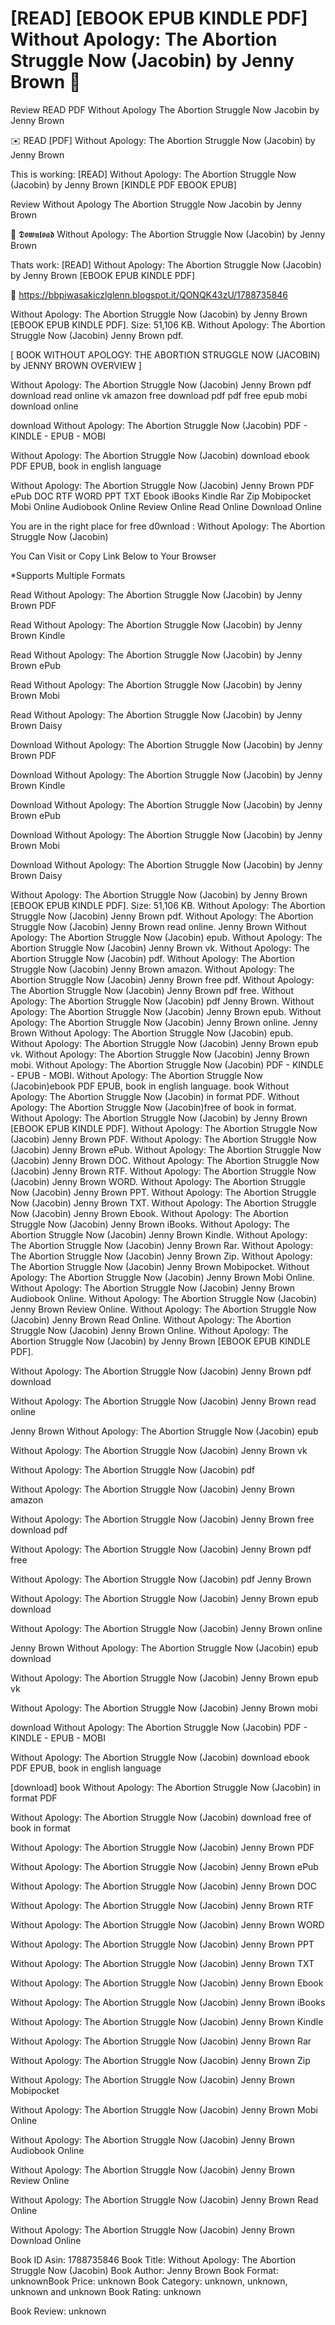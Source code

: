 # [READ] [EBOOK EPUB KINDLE PDF] Without Apology: The Abortion Struggle Now (Jacobin) by  Jenny Brown 💛
Review READ PDF Without Apology The Abortion Struggle Now Jacobin by Jenny Brown

✉️ READ [PDF] Without Apology: The Abortion Struggle Now (Jacobin) by Jenny Brown

This is working: [READ] Without Apology: The Abortion Struggle Now (Jacobin) by Jenny Brown [KINDLE PDF EBOOK EPUB]


Review Without Apology The Abortion Struggle Now Jacobin by Jenny Brown

💛 𝕯𝖔𝖜𝖓𝖑𝖔𝖆𝖉 Without Apology: The Abortion Struggle Now (Jacobin) by Jenny Brown

Thats work: [READ] Without Apology: The Abortion Struggle Now (Jacobin) by Jenny Brown [EBOOK EPUB KINDLE PDF]



🌟 https://bbpiwasakiczlglenn.blogspot.it/QONQK43zU/1788735846



Without Apology: The Abortion Struggle Now (Jacobin) by Jenny Brown [EBOOK EPUB KINDLE PDF]. Size: 51,106 KB. Without Apology: The Abortion Struggle Now (Jacobin) Jenny Brown pdf.

[ BOOK WITHOUT APOLOGY: THE ABORTION STRUGGLE NOW (JACOBIN) by JENNY BROWN OVERVIEW ]

Without Apology: The Abortion Struggle Now (Jacobin) Jenny Brown pdf download read online vk amazon free download pdf pdf free epub mobi download online

download Without Apology: The Abortion Struggle Now (Jacobin) PDF - KINDLE - EPUB - MOBI

Without Apology: The Abortion Struggle Now (Jacobin) download ebook PDF EPUB, book in english language

Without Apology: The Abortion Struggle Now (Jacobin) Jenny Brown PDF ePub DOC RTF WORD PPT TXT Ebook iBooks Kindle Rar Zip Mobipocket Mobi Online Audiobook Online Review Online Read Online Download Online

You are in the right place for free d0wnload : Without Apology: The Abortion Struggle Now (Jacobin)

You Can Visit or Copy Link Below to Your Browser

*Supports Multiple Formats

Read Without Apology: The Abortion Struggle Now (Jacobin) by Jenny Brown PDF

Read Without Apology: The Abortion Struggle Now (Jacobin) by Jenny Brown Kindle

Read Without Apology: The Abortion Struggle Now (Jacobin) by Jenny Brown ePub

Read Without Apology: The Abortion Struggle Now (Jacobin) by Jenny Brown Mobi

Read Without Apology: The Abortion Struggle Now (Jacobin) by Jenny Brown Daisy

Download Without Apology: The Abortion Struggle Now (Jacobin) by Jenny Brown PDF

Download Without Apology: The Abortion Struggle Now (Jacobin) by Jenny Brown Kindle

Download Without Apology: The Abortion Struggle Now (Jacobin) by Jenny Brown ePub

Download Without Apology: The Abortion Struggle Now (Jacobin) by Jenny Brown Mobi

Download Without Apology: The Abortion Struggle Now (Jacobin) by Jenny Brown Daisy

Without Apology: The Abortion Struggle Now (Jacobin) by Jenny Brown [EBOOK EPUB KINDLE PDF]. Size: 51,106 KB. Without Apology: The Abortion Struggle Now (Jacobin) Jenny Brown pdf. Without Apology: The Abortion Struggle Now (Jacobin) Jenny Brown read online. Jenny Brown Without Apology: The Abortion Struggle Now (Jacobin) epub. Without Apology: The Abortion Struggle Now (Jacobin) Jenny Brown vk. Without Apology: The Abortion Struggle Now (Jacobin) pdf. Without Apology: The Abortion Struggle Now (Jacobin) Jenny Brown amazon. Without Apology: The Abortion Struggle Now (Jacobin) Jenny Brown free pdf. Without Apology: The Abortion Struggle Now (Jacobin) Jenny Brown pdf free. Without Apology: The Abortion Struggle Now (Jacobin) pdf Jenny Brown. Without Apology: The Abortion Struggle Now (Jacobin) Jenny Brown epub. Without Apology: The Abortion Struggle Now (Jacobin) Jenny Brown online. Jenny Brown Without Apology: The Abortion Struggle Now (Jacobin) epub. Without Apology: The Abortion Struggle Now (Jacobin) Jenny Brown epub vk. Without Apology: The Abortion Struggle Now (Jacobin) Jenny Brown mobi. Without Apology: The Abortion Struggle Now (Jacobin) PDF - KINDLE - EPUB - MOBI. Without Apology: The Abortion Struggle Now (Jacobin)ebook PDF EPUB, book in english language. book Without Apology: The Abortion Struggle Now (Jacobin) in format PDF. Without Apology: The Abortion Struggle Now (Jacobin)free of book in format. Without Apology: The Abortion Struggle Now (Jacobin) by Jenny Brown [EBOOK EPUB KINDLE PDF]. Without Apology: The Abortion Struggle Now (Jacobin) Jenny Brown PDF. Without Apology: The Abortion Struggle Now (Jacobin) Jenny Brown ePub. Without Apology: The Abortion Struggle Now (Jacobin) Jenny Brown DOC. Without Apology: The Abortion Struggle Now (Jacobin) Jenny Brown RTF. Without Apology: The Abortion Struggle Now (Jacobin) Jenny Brown WORD. Without Apology: The Abortion Struggle Now (Jacobin) Jenny Brown PPT. Without Apology: The Abortion Struggle Now (Jacobin) Jenny Brown TXT. Without Apology: The Abortion Struggle Now (Jacobin) Jenny Brown Ebook. Without Apology: The Abortion Struggle Now (Jacobin) Jenny Brown iBooks. Without Apology: The Abortion Struggle Now (Jacobin) Jenny Brown Kindle. Without Apology: The Abortion Struggle Now (Jacobin) Jenny Brown Rar. Without Apology: The Abortion Struggle Now (Jacobin) Jenny Brown Zip. Without Apology: The Abortion Struggle Now (Jacobin) Jenny Brown Mobipocket. Without Apology: The Abortion Struggle Now (Jacobin) Jenny Brown Mobi Online. Without Apology: The Abortion Struggle Now (Jacobin) Jenny Brown Audiobook Online. Without Apology: The Abortion Struggle Now (Jacobin) Jenny Brown Review Online. Without Apology: The Abortion Struggle Now (Jacobin) Jenny Brown Read Online. Without Apology: The Abortion Struggle Now (Jacobin) Jenny Brown Online. Without Apology: The Abortion Struggle Now (Jacobin) by Jenny Brown [EBOOK EPUB KINDLE PDF].

Without Apology: The Abortion Struggle Now (Jacobin) Jenny Brown pdf download

Without Apology: The Abortion Struggle Now (Jacobin) Jenny Brown read online

Jenny Brown Without Apology: The Abortion Struggle Now (Jacobin) epub

Without Apology: The Abortion Struggle Now (Jacobin) Jenny Brown vk

Without Apology: The Abortion Struggle Now (Jacobin) pdf

Without Apology: The Abortion Struggle Now (Jacobin) Jenny Brown amazon

Without Apology: The Abortion Struggle Now (Jacobin) Jenny Brown free download pdf

Without Apology: The Abortion Struggle Now (Jacobin) Jenny Brown pdf free

Without Apology: The Abortion Struggle Now (Jacobin) pdf Jenny Brown

Without Apology: The Abortion Struggle Now (Jacobin) Jenny Brown epub download

Without Apology: The Abortion Struggle Now (Jacobin) Jenny Brown online

Jenny Brown Without Apology: The Abortion Struggle Now (Jacobin) epub download

Without Apology: The Abortion Struggle Now (Jacobin) Jenny Brown epub vk

Without Apology: The Abortion Struggle Now (Jacobin) Jenny Brown mobi

download Without Apology: The Abortion Struggle Now (Jacobin) PDF - KINDLE - EPUB - MOBI

Without Apology: The Abortion Struggle Now (Jacobin) download ebook PDF EPUB, book in english language

[download] book Without Apology: The Abortion Struggle Now (Jacobin) in format PDF

Without Apology: The Abortion Struggle Now (Jacobin) download free of book in format

Without Apology: The Abortion Struggle Now (Jacobin) Jenny Brown PDF

Without Apology: The Abortion Struggle Now (Jacobin) Jenny Brown ePub

Without Apology: The Abortion Struggle Now (Jacobin) Jenny Brown DOC

Without Apology: The Abortion Struggle Now (Jacobin) Jenny Brown RTF

Without Apology: The Abortion Struggle Now (Jacobin) Jenny Brown WORD

Without Apology: The Abortion Struggle Now (Jacobin) Jenny Brown PPT

Without Apology: The Abortion Struggle Now (Jacobin) Jenny Brown TXT

Without Apology: The Abortion Struggle Now (Jacobin) Jenny Brown Ebook

Without Apology: The Abortion Struggle Now (Jacobin) Jenny Brown iBooks

Without Apology: The Abortion Struggle Now (Jacobin) Jenny Brown Kindle

Without Apology: The Abortion Struggle Now (Jacobin) Jenny Brown Rar

Without Apology: The Abortion Struggle Now (Jacobin) Jenny Brown Zip

Without Apology: The Abortion Struggle Now (Jacobin) Jenny Brown Mobipocket

Without Apology: The Abortion Struggle Now (Jacobin) Jenny Brown Mobi Online

Without Apology: The Abortion Struggle Now (Jacobin) Jenny Brown Audiobook Online

Without Apology: The Abortion Struggle Now (Jacobin) Jenny Brown Review Online

Without Apology: The Abortion Struggle Now (Jacobin) Jenny Brown Read Online

Without Apology: The Abortion Struggle Now (Jacobin) Jenny Brown Download Online

Book ID Asin: 1788735846
Book Title: Without Apology: The Abortion Struggle Now (Jacobin)
Book Author: Jenny Brown
Book Format: unknownBook Price: unknown
Book Category: unknown, unknown, unknown and unknown
Book Rating: unknown

Book Review: unknown

